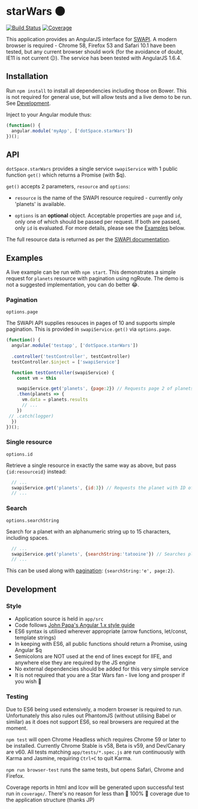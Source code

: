 # starWars 🌑

[![Build Status](https://travis-ci.org/underscoredotspace/starwars.svg?branch=master)](https://travis-ci.org/underscoredotspace/starwars) [![Coverage](https://coveralls.io/repos/github/underscoredotspace/starwars/badge.svg?branch=master)](https://coveralls.io/github/underscoredotspace/starwars?branch=master)

This application provides an AngularJS interface for [SWAPI](https://swapi.co). A modern browser is required - Chrome 58, Firefox 53 and Safari 10.1 have been tested, but any current browser should work (for the avoidance of doubt, IE11 is not current 😐). The service has been tested with AngularJS 1.6.4. 

## Installation

Run `npm install` to install all dependencies including those on Bower. This is not required for general use, but will allow tests and a live demo to be run. See [Development](#development). 

Inject to your Angular module thus:

````javascript
(function() {
  angular.module('myApp', ['dotSpace.starWars'])
})();
````

## API

`dotSpace.starWars` provides a single service `swapiService` with 1 public function `get()` which returns a Promise (with $q). 

`get()` accepts 2 parameters, `resource` and `options`: 

- `resource` is the name of the SWAPI resource required - currently only 'planets' is available. 

- `options` is an **optional** object. Acceptable properties are `page` and `id`, only one of which should be passed per request. If both are passed, only `id` is evaluated. For more details, please see the [Examples](#examples) below. 

The full resource data is returned as per the [SWAPI documentation](http://swapi.co/documentation#planets). 

## Examples

A live example can be run with `npm start`. This demonstrates a simple request for `planets` resource with pagination using ngRoute. The demo is not a suggested implementation, you can do better 😂. 

### Pagination 
`options.page`

The SWAPI API supplies resouces in pages of 10 and supports simple pagination. This is provided in `swapiService.get()` via `options.page`. 

```javascript
(function() {
  angular.module('testapp', ['dotSpace.starWars'])
  
  .controller('testController', testController)
  testController.$inject = ['swapiService']

  function testController(swapiService) {
    const vm = this

    swapiService.get('planets', {page:2}) // Requests page 2 of planets resource
    .then(planets => {
      vm.data = planets.results
      // ...
    })
 // .catch(logger)
  })
})();
```

### Single resource
`options.id`

Retrieve a single resource in exactly the same way as above, but pass `{id:resourceid}` instead: 

```javascript
  // ...
  swapiService.get('planets', {id:3}) // Requests the planet with ID of 3
  // ...
```

### Search
`options.searchString`

Search for a planet with an alphanumeric string up to 15 characters, including spaces. 

```javascript
  // ...
  swapiService.get('planets', {searchString:'tatooine'}) // Searches planets resource for 'tatooine'
  // ...
```

This can be used along with [pagination](#pagination): `{searchString:'e', page:2}`. 

## Development

### Style

- Application source is held in `app/src`
- Code follows [John Papa's Angular 1.x style guide](https://github.com/johnpapa/angular-styleguide/tree/master/a1)
- ES6 syntax is utilised wherever appropriate (arrow functions, let/const, template strings)
- In keeping with ES6, all public functions should return a Promise, using Angular $q
- Semicolons are NOT used at the end of lines except for IIFE, and anywhere else they are required by the JS engine
- No external dependencies should be added for this very simple service
- It is not required that you are a Star Wars fan - live long and prosper if you wish 🖖

### Testing

Due to ES6 being used extensively, a modern browser is required to run. Unfortunately this also rules out PhantomJS (without utilising Babel or similar) as it does not support ES6, so real browsers are required at the moment. 

`npm test` will open Chrome Headless which requires Chrome 59 or later to be installed. Currently Chrome Stable is v58, Beta is v59, and Dev/Canary are v60. All tests matching `app/tests/*.spec.js` are run continuously with Karma and Jasmine, requiring `Ctrl+C` to quit Karma. 

`npm run browser-test` runs the same tests, but opens Safari, Chrome and Firefox. 

Coverage reports in html and lcov will be generated upon successful test run in `coverage/`. There's no reason for less than 🌟 100% 🌟 coverage due to the application structure (thanks JP)